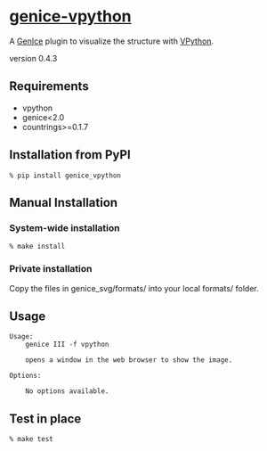 # [genice-vpython](https://github.com/vitroid/genice-vpython/)

A [GenIce](https://github.com/vitroid/GenIce) plugin to visualize the structure with [VPython](http://vpython.org).

version 0.4.3

## Requirements

* vpython
* genice<2.0
* countrings>=0.1.7

## Installation from PyPI

    % pip install genice_vpython

## Manual Installation

### System-wide installation

    % make install

### Private installation

Copy the files in genice_svg/formats/ into your local formats/ folder.

## Usage

    
    Usage:
        genice III -f vpython
    
        opens a window in the web browser to show the image.
    
    Options:
    
        No options available.

## Test in place

    % make test
